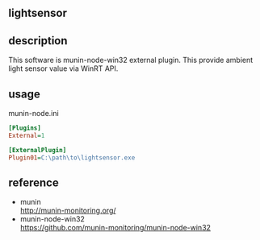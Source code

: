 lightsensor
-----------

## description

This software is munin-node-win32 external plugin. This provide ambient light sensor value via WinRT API.

## usage
munin-node.ini
```ini
[Plugins]
External=1

[ExternalPlugin]
Plugin01=C:\path\to\lightsensor.exe
```

## reference

* munin  
  http://munin-monitoring.org/
* munin-node-win32  
  https://github.com/munin-monitoring/munin-node-win32
